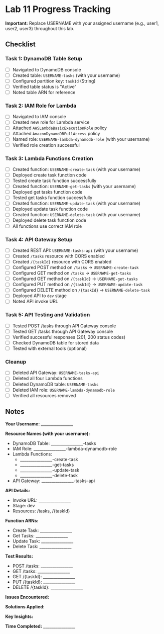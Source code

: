 # Lab 11 Progress Tracking

**Important:** Replace USERNAME with your assigned username (e.g., user1, user2, user3) throughout this lab.

## Checklist

### Task 1: DynamoDB Table Setup
- [ ] Navigated to DynamoDB console
- [ ] Created table: `USERNAME-tasks` (with your username)
- [ ] Configured partition key: `taskId` (String)
- [ ] Verified table status is "Active"
- [ ] Noted table ARN for reference

### Task 2: IAM Role for Lambda
- [ ] Navigated to IAM console
- [ ] Created new role for Lambda service
- [ ] Attached `AWSLambdaBasicExecutionRole` policy
- [ ] Attached `AmazonDynamoDBFullAccess` policy
- [ ] Named role: `USERNAME-lambda-dynamodb-role` (with your username)
- [ ] Verified role creation successful

### Task 3: Lambda Functions Creation
- [ ] Created function: `USERNAME-create-task` (with your username)
- [ ] Deployed create task function code
- [ ] Tested create task function successfully
- [ ] Created function: `USERNAME-get-tasks` (with your username)
- [ ] Deployed get tasks function code
- [ ] Tested get tasks function successfully
- [ ] Created function: `USERNAME-update-task` (with your username)
- [ ] Deployed update task function code
- [ ] Created function: `USERNAME-delete-task` (with your username)
- [ ] Deployed delete task function code
- [ ] All functions use correct IAM role

### Task 4: API Gateway Setup
- [ ] Created REST API: `USERNAME-tasks-api` (with your username)
- [ ] Created `/tasks` resource with CORS enabled
- [ ] Created `/{taskId}` resource with CORS enabled
- [ ] Configured POST method on `/tasks` → `USERNAME-create-task`
- [ ] Configured GET method on `/tasks` → `USERNAME-get-tasks`
- [ ] Configured GET method on `/{taskId}` → `USERNAME-get-tasks`
- [ ] Configured PUT method on `/{taskId}` → `USERNAME-update-task`
- [ ] Configured DELETE method on `/{taskId}` → `USERNAME-delete-task`
- [ ] Deployed API to `dev` stage
- [ ] Noted API invoke URL

### Task 5: API Testing and Validation
- [ ] Tested POST /tasks through API Gateway console
- [ ] Tested GET /tasks through API Gateway console
- [ ] Verified successful responses (201, 200 status codes)
- [ ] Checked DynamoDB table for stored data
- [ ] Tested with external tools (optional)

### Cleanup
- [ ] Deleted API Gateway: `USERNAME-tasks-api`
- [ ] Deleted all four Lambda functions
- [ ] Deleted DynamoDB table: `USERNAME-tasks`
- [ ] Deleted IAM role: `USERNAME-lambda-dynamodb-role`
- [ ] Verified all resources removed

## Notes

**Your Username:** ________________

**Resource Names (with your username):**
- DynamoDB Table: ________________-tasks
- IAM Role: ________________-lambda-dynamodb-role
- Lambda Functions:
  - ________________-create-task
  - ________________-get-tasks
  - ________________-update-task
  - ________________-delete-task
- API Gateway: ________________-tasks-api

**API Details:**
- Invoke URL: ________________
- Stage: dev
- Resources: /tasks, /{taskId}

**Function ARNs:**
- Create Task: ________________
- Get Tasks: ________________
- Update Task: ________________
- Delete Task: ________________

**Test Results:**
- POST /tasks: ________________
- GET /tasks: ________________
- GET /{taskId}: ________________
- PUT /{taskId}: ________________
- DELETE /{taskId}: ________________

**Issues Encountered:**


**Solutions Applied:**


**Key Insights:**


**Time Completed:** ________________

